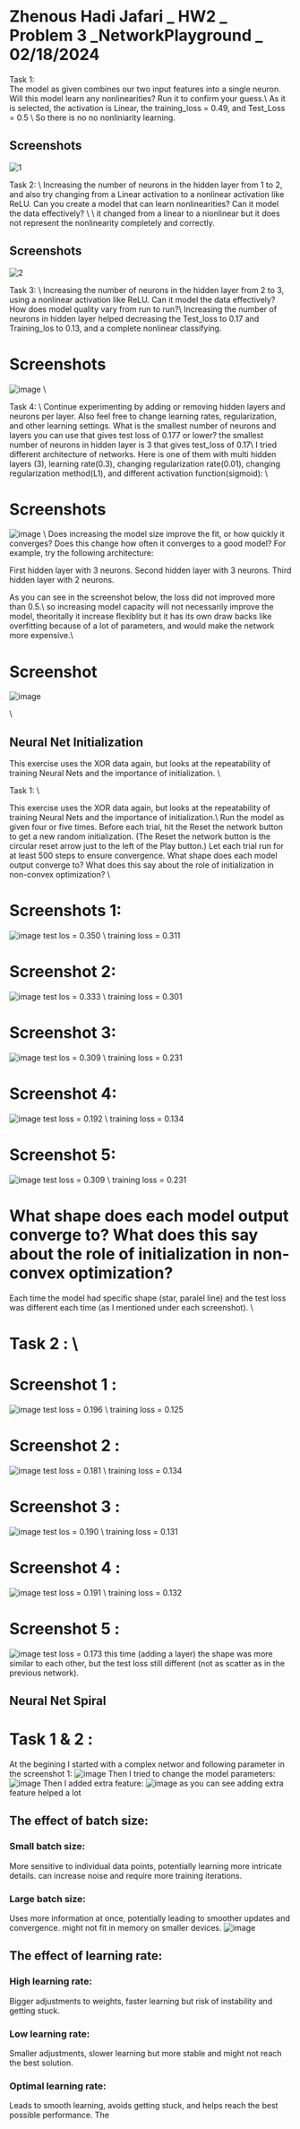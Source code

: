 # Zhenous Hadi Jafari _ HW2 _ Problem 3 _NetworkPlayground _ 02/18/2024

Task 1:\
The model as given combines our two input features into a single neuron.
Will this model learn any nonlinearities? Run it to confirm your guess.\\
As it is selected, the activation is Linear, the training_loss = 0.49, and Test_Loss = 0.5 \\ So there is no no nonliniarity learning.
## Screenshots
![1](https://github.com/zhenhad/HW2_-Problem3_NetworkPlayground-/assets/39483728/5132ecba-c11b-4a9c-8c8f-47e285a3be6b)

Task 2: \\ 
Increasing the number of neurons in the hidden layer from 1 to 2, and also try changing from a Linear activation to a nonlinear activation like ReLU. Can you create a model that can learn nonlinearities? Can it model the data effectively? \\
\\
it changed from a linear to a nionlinear but it does not represent the nonlinearity completely and correctly.
## Screenshots
![2](https://github.com/zhenhad/HW2_-Problem3_NetworkPlayground-/assets/39483728/534c927e-347c-4d08-b79c-fa1634be88fd)

Task 3: \\ 
Increasing the number of neurons in the hidden layer from 2 to 3, using a nonlinear activation like ReLU. Can it model the data effectively? How does model quality vary from run to run?\\
Increasing the number of neurons in hidden layer helped decreasing the Test_loss to 0.17 and Training_los to 0.13, and a complete nonlinear classifying.
# Screenshots
![image](https://github.com/zhenhad/HW2_-Problem3_NetworkPlayground-/assets/39483728/db396d6a-1e41-47ba-89b8-67119c3620ff)
\\

Task 4: \\
Continue experimenting by adding or removing hidden layers and neurons per layer. Also feel free to change learning rates, regularization, and other learning settings. What is the smallest number of neurons and layers you can use that gives test loss of 0.177 or lower?
the smallest number of neurons in hidden layer is 3 that gives test_loss of 0.17\\
I tried different architecture of networks. Here is one of them with multi hidden layers (3), learning rate(0.3), changing regularization rate(0.01), changing regularization method(L1), and different activation function(sigmoid): \\
# Screenshots
![image](https://github.com/zhenhad/HW2_-Problem3_NetworkPlayground-/assets/39483728/28d5c492-7706-4de3-bfb9-fddc56db67aa)
\\
Does increasing the model size improve the fit, or how quickly it converges? Does this change how often it converges to a good model? For example, try the following architecture:

First hidden layer with 3 neurons.
Second hidden layer with 3 neurons.
Third hidden layer with 2 neurons.

As you can see in the screenshot below, the loss did not improved more than 0.5.\\
so increasing model capacity will not necessarily improve the model, theoritally it increase flexiblity but it has its own draw backs like overfitting because of a lot of parameters, and would make the network more expensive.\\
# Screenshot
![image](https://github.com/zhenhad/HW2_-Problem3_NetworkPlayground-/assets/39483728/62b75cda-44ee-4bd8-935a-f8ec157aa696)

\\
## Neural Net Initialization

This exercise uses the XOR data again, but looks at the repeatability of training Neural Nets and the importance of initialization.
\\

Task 1: \\

This exercise uses the XOR data again, but looks at the repeatability of training Neural Nets and the importance of initialization.\\
Run the model as given four or five times. Before each trial, hit the Reset the network button to get a new random initialization. (The Reset the network button is the circular reset arrow just to the left of the Play button.) Let each trial run for at least 500 steps to ensure convergence. What shape does each model output converge to? What does this say about the role of initialization in non-convex optimization?
\\
# Screenshots 1:
![image](https://github.com/DataScienceAndEngineering/homework-2-problem-2-link-id-and-colab-notebook-zhenhad/assets/39483728/012da786-0e5e-4dbb-9d08-a289894d5304)
test los = 0.350 \\ training loss = 0.311
# Screenshot 2:
![image](https://github.com/DataScienceAndEngineering/homework-2-problem-2-link-id-and-colab-notebook-zhenhad/assets/39483728/5848d2a4-b976-4e7e-ba7f-40ca17d4fe51)
test los = 0.333 \\ training loss = 0.301
# Screenshot 3:
![image](https://github.com/DataScienceAndEngineering/homework-2-problem-2-link-id-and-colab-notebook-zhenhad/assets/39483728/fa3ef3f2-fd2d-4313-b01f-8288288fd451)
test los = 0.309 \\ training loss = 0.231
# Screenshot 4:
![image](https://github.com/DataScienceAndEngineering/homework-2-problem-2-link-id-and-colab-notebook-zhenhad/assets/39483728/e05e29a7-4ff3-49c6-8499-76e5f0cd25ac)
test loss = 0.192 \\ training loss = 0.134
# Screenshot 5:
![image](https://github.com/DataScienceAndEngineering/homework-2-problem-2-link-id-and-colab-notebook-zhenhad/assets/39483728/0fcfb8e2-5199-480b-b808-7602fad701ec)
test loss = 0.309 \\ training loss = 0.231
# What shape does each model output converge to? What does this say about the role of initialization in non-convex optimization?
Each time the model had specific shape (star, paralel line) and the test loss was different each time (as I mentioned under each screenshot). \\ 
# Task 2 : \\ 
# Screenshot 1 : 
![image](https://github.com/DataScienceAndEngineering/homework-2-problem-2-link-id-and-colab-notebook-zhenhad/assets/39483728/e0ee2cd3-13ca-4b86-bfa3-902841df7391)
test loss = 0.196 \\ training loss = 0.125
# Screenshot 2 : 
![image](https://github.com/DataScienceAndEngineering/homework-2-problem-2-link-id-and-colab-notebook-zhenhad/assets/39483728/8d638726-5f31-41dc-88de-b1febee1dfc6)
test loss = 0.181 \\ training loss = 0.134
# Screenshot 3 : 
![image](https://github.com/DataScienceAndEngineering/homework-2-problem-2-link-id-and-colab-notebook-zhenhad/assets/39483728/020ce345-9635-4c50-8632-978eef3ca472)
test los = 0.190 \\ training loss = 0.131 
# Screenshot 4 :
![image](https://github.com/DataScienceAndEngineering/homework-2-problem-2-link-id-and-colab-notebook-zhenhad/assets/39483728/65e322b3-f7ff-4b5d-9788-fc13d8d7f979)
test loss = 0.191 \\ training loss = 0.132
# Screenshot 5 :
![image](https://github.com/DataScienceAndEngineering/homework-2-problem-2-link-id-and-colab-notebook-zhenhad/assets/39483728/8c26238b-4829-4c3e-88c1-caa0ab8d7712)
test loss = 0.173
this time (adding a layer) the shape was more similar to each other, but the test loss still different (not as scatter as in the previous network).

## Neural Net Spiral

# Task 1 & 2 :
At the begining I started with a complex networ and following parameter in the screenshot 1:
![image](https://github.com/DataScienceAndEngineering/homework-2-problem-2-link-id-and-colab-notebook-zhenhad/assets/39483728/aac2427f-919c-4c75-b0f3-cd2915fa53a9)
Then I tried to change the model parameters:
![image](https://github.com/DataScienceAndEngineering/homework-2-problem-2-link-id-and-colab-notebook-zhenhad/assets/39483728/9b5902eb-ef5d-4ccb-aa00-2b9439174110)
Then I added extra feature:
![image](https://github.com/DataScienceAndEngineering/homework-2-problem-2-link-id-and-colab-notebook-zhenhad/assets/39483728/1c8f4068-d93b-416e-9a38-cdf00fca7263)
as you can see adding extra feature helped a lot
## The effect of batch size:
### Small batch size:
More sensitive to individual data points, potentially learning more intricate details.
can increase noise and require more training iterations.
### Large batch size:
Uses more information at once, potentially leading to smoother updates and convergence.
might not fit in memory on smaller devices.
![image](https://github.com/DataScienceAndEngineering/homework-2-problem-2-link-id-and-colab-notebook-zhenhad/assets/39483728/30fa4e62-90f1-4ae8-a86a-bbf07b1ad31c)
## The effect of learning rate:
### High learning rate:
Bigger adjustments to weights, faster learning but risk of instability and getting stuck.
### Low learning rate:
Smaller adjustments, slower learning but more stable and might not reach the best solution.
### Optimal learning rate:
Leads to smooth learning, avoids getting stuck, and helps reach the best possible performance.
The 
